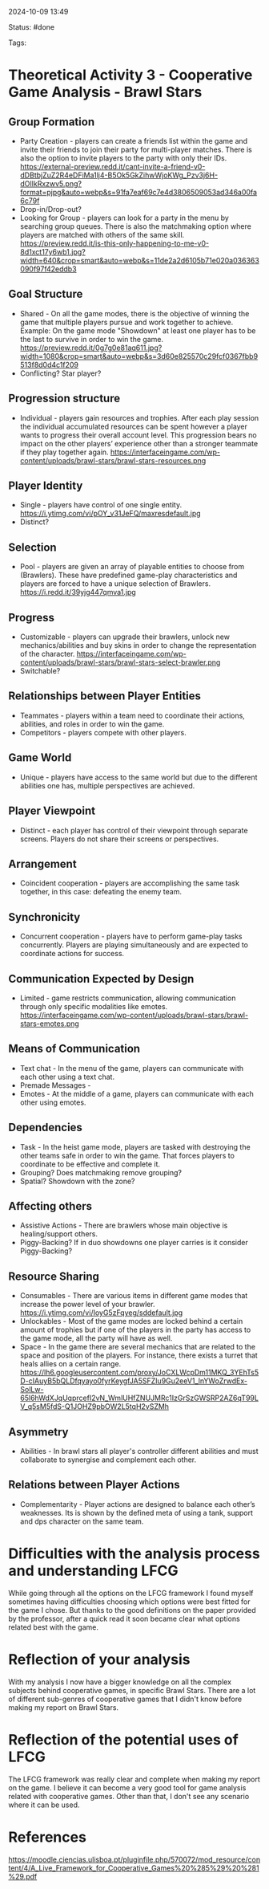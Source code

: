 2024-10-09 13:49

Status: #done 

Tags: 

# Theoretical Activity 3 - Cooperative Game Analysis - Brawl Stars

## Group Formation

- Party Creation - players can create a friends list within the game and invite their friends to join their party for multi-player matches. There is also the option to invite players to the party with only their IDs. https://external-preview.redd.it/cant-invite-a-friend-v0-dDBtbjZuZ2R4eDFiMa1lj4-B5Ok5GkZihwWjoKWg_Pzv3j6H-dOIlkRxzwv5.png?format=pjpg&auto=webp&s=91fa7eaf69c7e4d3806509053ad346a00fa6c79f
- Drop-in/Drop-out?
- Looking for Group - players can look for a party in the menu by searching group queues. There is also the matchmaking option where players are matched with others of the same skill. https://preview.redd.it/is-this-only-happening-to-me-v0-8d1xct17y6wb1.jpg?width=640&crop=smart&auto=webp&s=11de2a2d6105b71e020a036363090f97f42eddb3

## Goal Structure

- Shared - On all the game modes, there is the objective of winning the game that multiple players pursue and work together to achieve. Example: On the game mode "Showdown" at least one player has to be the last to survive in order to win the game. https://preview.redd.it/0g7g0e81aq611.jpg?width=1080&crop=smart&auto=webp&s=3d60e825570c29fcf0367fbb9513f8d0d4c1f209
- Conflicting? Star player?

## Progression structure

- Individual - players gain resources and trophies. After each play session the individual accumulated resources can be spent however a player wants to progress their overall account level. This progression bears no impact on the other players’ experience other than a stronger teammate if they play together again. https://interfaceingame.com/wp-content/uploads/brawl-stars/brawl-stars-resources.png

## Player Identity

- Single - players have control of one single entity. https://i.ytimg.com/vi/pOY_v31JeFQ/maxresdefault.jpg
- Distinct?

## Selection

- Pool - players are given an array of playable entities to choose from (Brawlers). These have predefined game-play characteristics and players are forced to have a unique selection of Brawlers. https://i.redd.it/39yjg447qmva1.jpg

## Progress

- Customizable - players can upgrade their brawlers, unlock new mechanics/abilities and buy skins in order to change the representation of the character. https://interfaceingame.com/wp-content/uploads/brawl-stars/brawl-stars-select-brawler.png
- Switchable?

## Relationships between Player Entities

- Teammates - players within a team need to coordinate their actions, abilities, and roles in order to win the game. 
- Competitors - players compete with other players.

## Game World

- Unique - players have access to the same world but due to the different abilities one has, multiple perspectives are achieved. 

## Player Viewpoint

- Distinct - each player has control of their viewpoint through separate screens. Players do not share their screens or perspectives.

## Arrangement

- Coincident cooperation - players are accomplishing the same task together, in this case: defeating the enemy team.

## Synchronicity 

- Concurrent cooperation - players have to perform game-play tasks concurrently. Players are playing simultaneously and are expected to coordinate actions for success.

## Communication Expected by Design

- Limited - game restricts communication, allowing communication through only specific modalities like emotes. https://interfaceingame.com/wp-content/uploads/brawl-stars/brawl-stars-emotes.png

## Means of Communication

- Text chat - In the menu of the game, players can communicate with each other using a text chat.
- Premade Messages - 
- Emotes - At the middle of a game, players can communicate with each other using emotes.

## Dependencies

- Task - In the heist game mode, players are tasked with destroying the other teams safe in order to win the game. That forces players to coordinate to be effective and complete it.
- Grouping? Does matchmaking remove grouping?
- Spatial? Showdown with the zone?

## Affecting others

- Assistive Actions - There are brawlers whose main objective is healing/support others.
- Piggy-Backing? If in duo showdowns one player carries is it consider Piggy-Backing?

## Resource Sharing

- Consumables - There are various items in different game modes that increase the power level of your brawler. https://i.ytimg.com/vi/IoyG5zFqyeg/sddefault.jpg
- Unlockables - Most of the game modes are locked behind a certain amount of trophies but if one of the players in the party has access to the game mode, all the party will have as well. 
- Space - In the game there are several mechanics that are related to the space and position of the players. For instance, there exists a turret that heals allies on a certain range. https://lh6.googleusercontent.com/proxy/JoCXLWcpDm11MKQ_3YEhTs5D-cIAuyB5bQLDfqyayo0fyrKeygfJA5SFZIu9Gu2eeV1_lnYWoZrwdEx-SolLw-65l6hWdXJqUqprcefI2vN_WmlUHfZNUJMRc1IzGrSzGWSRP2AZ6qT99LV_q5sM5fdS-Q1JOHZ9pbOW2L5tqH2vSZMh

## Asymmetry

- Abilities - In brawl stars all player's controller different abilities and must collaborate to synergise and complement each other.

## Relations between Player Actions

- Complementarity - Player actions are designed to balance each other’s weaknesses. Its is shown by the defined meta of using a tank, support and dps character on the same team.

# Difficulties with the analysis process and understanding LFCG

While going through all the options on the LFCG framework I found myself sometimes having difficulties choosing which options were best fitted for the game I chose. But thanks to the good definitions on the paper provided by the professor, after a quick read it soon became clear what options related best with the game.

# Reflection of your analysis

With my analysis I now have a bigger knowledge on all the complex subjects behind cooperative games, in specific Brawl Stars. There are a lot of different sub-genres of cooperative games that I didn't know before making my report on Brawl Stars. 

# Reflection of the potential uses of LFCG

The LFCG framework was really clear and complete when making my report on the game. I believe it can become a very good tool for game analysis related with cooperative games. Other than that, I don't see any scenario where it can be used.

# References

https://moodle.ciencias.ulisboa.pt/pluginfile.php/570072/mod_resource/content/4/A_Live_Framework_for_Cooperative_Games%20%285%29%20%281%29.pdf